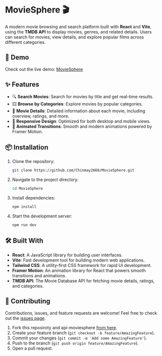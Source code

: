 # MovieSphere 🎬

A modern movie browsing and search platform built with **React** and **Vite**, using the **TMDB API** to display movies, genres, and related details. Users can search for movies, view details, and explore popular films across different categories.

## 🚀 Demo

Check out the live demo: [MovieSphere](https://moviesphere2660.vercel.app/)

## ✨ Features

- 🔍 **Search Movies**: Search for movies by title and get real-time results.
- 🎞️ **Browse by Categories**: Explore movies by popular categories.
- 📜 **Movie Details**: Detailed information about each movie, including overview, ratings, and more.
- 🍿 **Responsive Design**: Optimized for both desktop and mobile views.
- 🎨 **Animated Transitions**: Smooth and modern animations powered by Framer Motion.

## 📦 Installation

1. Clone the repository:

    ```bash
    git clone https://github.com/Chinmay2660/MovieSphere.git
    ```

2. Navigate to the project directory:

    ```bash
    cd MovieSphere
    ```

3. Install dependencies:

    ```bash
    npm install
    ```

4. Start the development server:

    ```bash
    npm run dev
    ```

## 🛠️ Built With

- **React**: A JavaScript library for building user interfaces.
- **Vite**: Fast development tool for building modern web applications.
- **Tailwind CSS**: A utility-first CSS framework for rapid UI development.
- **Framer Motion**: An animation library for React that powers smooth transitions and animations.
- **TMDB API**: The Movie Database API for fetching movie details, ratings, and categories.

## 🤝 Contributing

Contributions, issues, and feature requests are welcome! Feel free to check out the [issues page](https://github.com/Chinmay2660/MovieSphere/issues).

1. Fork this reposiroty and api-moviesphere [from here](https://github.com/Chinmay2660/api-moviesphere).
3. Create your feature branch (`git checkout -b feature/AmazingFeature`).
4. Commit your changes (`git commit -m 'Add some AmazingFeature'`).
5. Push to the branch (`git push origin feature/AmazingFeature`).
6. Open a pull request.
